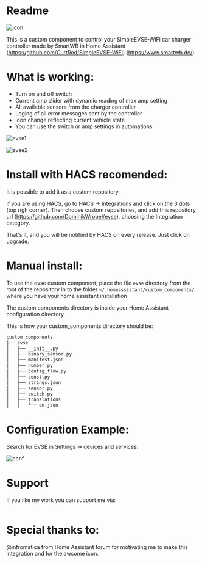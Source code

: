 # Readme

![icon](https://github.com/user-attachments/assets/00fcaadb-146a-4315-a86e-92e6b370ea0a)


This is a custom component to control your SimpleEVSE-WiFi car charger controller made by SmartWB in Home Assistant (https://github.com/CurtRod/SimpleEVSE-WiFi) (https://www.smartwb.de/)

# What is working:
 - Turn on and off switch
 - Current amp slider with dynamic reading of max amp setting
 - All available sensors from the charger controller
 - Loging of all error messages sent by the controller
 - Icon change reflecting current vehicle state
 - You can use the switch or amp settings in automations

![evse1](https://github.com/user-attachments/assets/35695a73-4087-40fa-8892-bd34e8d288d8)

![evse2](https://github.com/user-attachments/assets/f5d20228-0628-4144-aaad-e7bc725600c9)

# Install with HACS recomended:
It is possible to add it as a custom repository.

If you are using HACS, go to HACS -> Integrations and click on the 3 dots (top righ corner).
Then choose custom repositories, and add this repository url (https://github.com/DominikWrobel/evse), choosing the Integration category.

That's it, and you will be notified by HACS on every release.
Just click on upgrade.

# Manual install:
To use the evse custom component, place the file `evse` directory from the root of
the repository in to the folder `~/.homeassistant/custom_components/` where
you have your home assistant installation

The custom components directory is inside your Home Assistant configuration directory.

This is how your custom_components directory should be:
```bash
custom_components
├── evse
│   ├── __init__.py
│   ├── binary_sensor.py
│   ├── manifest.json
│   ├── number.py
│   ├── config_flow.py
│   ├── const.py
│   ├── strings.json
│   ├── sensor.py
│   ├── switch.py
│   ├── translations
│   │   └── en.json
```

# Configuration Example:
Search for EVSE in Settings -> devices and services:

![conf](https://github.com/user-attachments/assets/05be6737-dc74-4025-adfb-0414208b5a4e)

# Support

If you like my work you can support me via:

<figure class="wp-block-image size-large"><a href="https://www.buymeacoffee.com/dominikjwrc"><img src="https://homeassistantwithoutaplan.files.wordpress.com/2023/07/coffe-3.png?w=182" alt="" class="wp-image-64"/></a></figure>

# Special thanks to:
@infromatica from Home Assistant forum for motivating me to make this integration and for the awsome icon.
